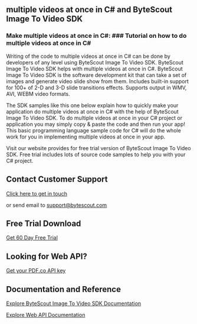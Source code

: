 ## multiple videos at once in C# and ByteScout Image To Video SDK

### Make multiple videos at once in C#: ### Tutorial on how to do multiple videos at once in C#

Writing of the code to multiple videos at once in C# can be done by developers of any level using ByteScout Image To Video SDK. ByteScout Image To Video SDK helps with multiple videos at once in C#. ByteScout Image To Video SDK is the software development kit that can take a set of images and generate video slide show from them. Includes built-in support for 100+ of 2-D and 3-D slide transitions effects. Supports output in WMV, AVI, WEBM video formats.

The SDK samples like this one below explain how to quickly make your application do multiple videos at once in C# with the help of ByteScout Image To Video SDK. To do multiple videos at once in your C# project or application you may simply copy & paste the code and then run your app! This basic programming language sample code for C# will do the whole work for you in implementing multiple videos at once in your app.

Visit our website provides for free trial version of ByteScout Image To Video SDK. Free trial includes lots of source code samples to help you with your C# project.

## Contact Customer Support

[Click here to get in touch](https://bytescout.zendesk.com/hc/en-us/requests/new?subject=ByteScout%20Image%20To%20Video%20SDK%20Question)

or send email to [support@bytescout.com](mailto:support@bytescout.com?subject=ByteScout%20Image%20To%20Video%20SDK%20Question) 

## Free Trial Download

[Get 60 Day Free Trial](https://bytescout.com/download/web-installer?utm_source=github-readme)

## Looking for Web API? 

[Get your PDF.co API key](https://pdf.co/documentation/api?utm_source=github-readme)

## Documentation and Reference

[Explore ByteScout Image To Video SDK Documentation](https://bytescout.com/documentation/index.html?utm_source=github-readme)

[Explore Web API Documentation](https://pdf.co/documentation/api?utm_source=github-readme)